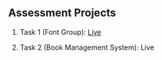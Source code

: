 ## Assessment Projects

1. Task 1 (Font Group): <a href="https://font-group.netlify.app">Live</a>

2. Task 2 (Book Management System): <a>Live</a>
